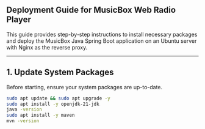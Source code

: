 ## Deployment Guide for MusicBox Web Radio Player

This guide provides step-by-step instructions to install necessary packages and deploy the MusicBox Java Spring Boot application on an Ubuntu server with Nginx as the reverse proxy.

---

## 1. Update System Packages

Before starting, ensure your system packages are up-to-date.

```bash
sudo apt update && sudo apt upgrade -y
sudo apt install -y openjdk-21-jdk
java -version
sudo apt install -y maven
mvn -version



